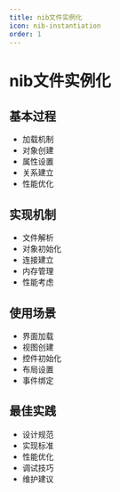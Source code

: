 ```yaml
---
title: nib文件实例化
icon: nib-instantiation
order: 1
---
```


# nib文件实例化

## 基本过程
- 加载机制
- 对象创建
- 属性设置
- 关系建立
- 性能优化

## 实现机制
- 文件解析
- 对象初始化
- 连接建立
- 内存管理
- 性能考虑

## 使用场景
- 界面加载
- 视图创建
- 控件初始化
- 布局设置
- 事件绑定

## 最佳实践
- 设计规范
- 实现标准
- 性能优化
- 调试技巧
- 维护建议

